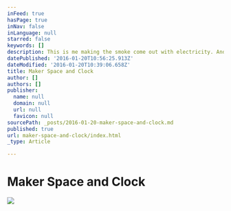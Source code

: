 ```yaml
---
inFeed: true
hasPage: true
inNav: false
inLanguage: null
starred: false
keywords: []
description: This is me making the smoke come out with electricity. And also with that soldering thing. I also made a mechanical clock and fart fart fart fart. And owowow APM there are gears made out of the mechanical clock. poopooweewee. This is also what I did in Maker Space I also made my own drawing robot. The end.  November 2015
datePublished: '2016-01-20T10:56:25.913Z'
dateModified: '2016-01-20T10:39:06.658Z'
title: Maker Space and Clock
author: []
authors: []
publisher:
  name: null
  domain: null
  url: null
  favicon: null
sourcePath: _posts/2016-01-20-maker-space-and-clock.md
published: true
url: maker-space-and-clock/index.html
_type: Article

---
```

# Maker Space and Clock
![](https://the-grid-user-content.s3-us-west-2.amazonaws.com/e8f46d9e-2339-404b-9a8b-8504695e66c7.jpg)